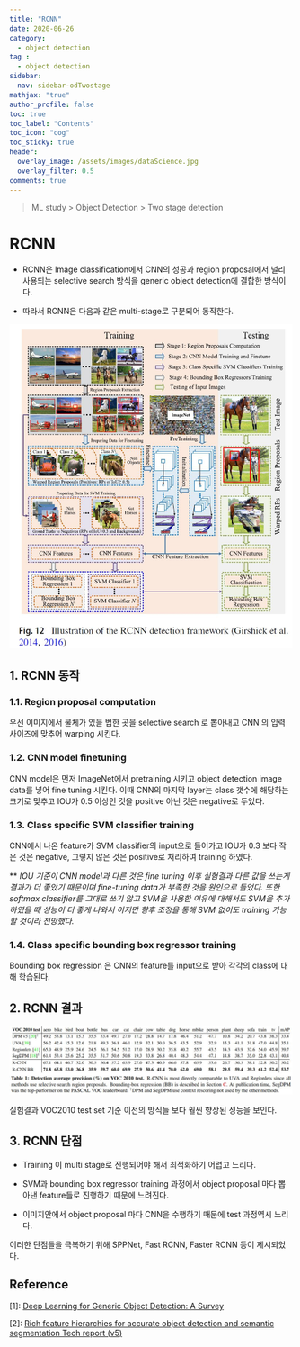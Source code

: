 ```yaml
---
title: "RCNN"
date: 2020-06-26
category:
  - object detection
tag :
  - object detection
sidebar:
  nav: sidebar-odTwostage
mathjax: "true"
author_profile: false
toc: true
toc_label: "Contents"
toc_icon: "cog"
toc_sticky: true
header:
  overlay_image: /assets/images/dataScience.jpg
  overlay_filter: 0.5
comments: true
---
```


> ML study > Object Detection > Two stage detection

<script type="text/javascript" 
src="https://cdn.mathjax.org/mathjax/latest/MathJax.js?config=TeX-AMS_HTML">
</script>

# RCNN
- RCNN은 Image classification에서 CNN의 성공과 region proposal에서 널리 사용되는 selective search 방식을 generic object detection에 결합한 방식이다.

- 따라서 RCNN은 다음과 같은 multi-stage로 구분되어 동작한다.

<center><img src="/assets/images/od/survey12.jpg" ></center>

## 1. RCNN 동작
### 1.1. Region proposal computation
  
  우선 이미지에서 물체가 있을 법한 곳을 selective search 로 뽑아내고 CNN 의 입력사이즈에 맞추어 warping 시킨다.
### 1.2. CNN model finetuning 

  CNN model은 먼저 ImageNet에서 pretraining 시키고 object detection image data를 넣어 fine tuning 시킨다. 이때 CNN의 마지막 layer는 class 갯수에 해당하는 크기로 맞추고 IOU가 0.5 이상인 것을 positive 아닌 것은 negative로 두었다.

### 1.3. Class specific SVM classifier training

  CNN에서 나온 feature가 SVM classifier의 input으로 들어가고 IOU가 0.3 보다 작은 것은 negative, 그렇지 않은 것은 positive로 처리하여 training 하였다. 

   ** *IOU 기준이 CNN model과 다른 것은 fine tuning 이후 실험결과 다른 값을 쓰는게 결과가 더 좋았기 때문이며 fine-tuning data가 부족한 것을 원인으로 들었다. 또한 softmax classifier를 그대로 쓰기 않고 SVM을 사용한 이유에 대해서도 SVM을 추가하였을 때 성능이 더 좋게 나와서 이지만 향후 조정을 통해 SVM 없이도 training 가능할 것이라 전망했다.*
   
   <!--Our hypothesis is that this difference in how positives
and negatives are defined is not fundamentally important
and arises from the fact that fine-tuning data is limited.-->

### 1.4. Class specific bounding box regressor training
  Bounding box regression 은 CNN의 feature를 input으로 받아 각각의 class에 대해 학습된다.  

## 2. RCNN 결과
<center><img src="/assets/images/od/rcnnT01.jpg" ></center>

실험결과 VOC2010 test set 기준 이전의 방식들 보다 훨씬 향상된 성능을 보인다.

## 3. RCNN 단점
 - Training 이 multi stage로 진행되어야 해서 최적화하기 어렵고 느리다.

 - SVM과 bounding box regressor training 과정에서 object proposal 마다 뽑아낸 feature들로 진행하기 때문에 느려진다. 

 - 이미지안에서 object proposal 마다 CNN을 수행하기 때문에 test 과정역시 느리다.

이러한 단점들을 극복하기 위해 SPPNet, Fast RCNN, Faster RCNN 등이 제시되었다.



## Reference
\[1]: [Deep Learning for Generic Object Detection: A Survey](https://doi.org/10.1007/s11263-019-01247-4)

\[2]: [Rich feature hierarchies for accurate object detection and semantic segmentation
Tech report (v5)](https://arxiv.org/pdf/1311.2524.pdf)


<br><br>
